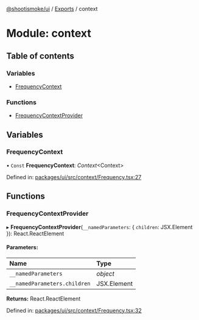 [@shootismoke/ui](../README.md) / [Exports](../modules.md) / context

# Module: context

## Table of contents

### Variables

- [FrequencyContext](context.md#frequencycontext)

### Functions

- [FrequencyContextProvider](context.md#frequencycontextprovider)

## Variables

### FrequencyContext

• `Const` **FrequencyContext**: *Context*<Context\>

Defined in: [packages/ui/src/context/Frequency.tsx:27](https://github.com/shootismoke/common/blob/1e71707/packages/ui/src/context/Frequency.tsx#L27)

## Functions

### FrequencyContextProvider

▸ **FrequencyContextProvider**(`__namedParameters`: { `children`: JSX.Element  }): React.ReactElement

#### Parameters:

Name | Type |
:------ | :------ |
`__namedParameters` | *object* |
`__namedParameters.children` | JSX.Element |

**Returns:** React.ReactElement

Defined in: [packages/ui/src/context/Frequency.tsx:32](https://github.com/shootismoke/common/blob/1e71707/packages/ui/src/context/Frequency.tsx#L32)

